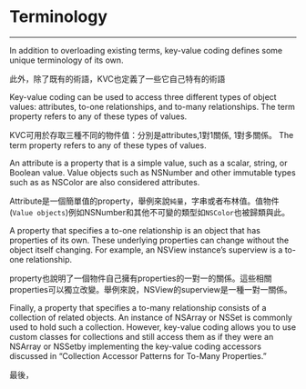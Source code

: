 # Terminology

---

In addition to overloading existing terms, key-value coding defines some unique terminology of its own.

此外，除了既有的術語，KVC也定義了一些它自己特有的術語

Key-value coding can be used to access three different types of object values: attributes, to-one relationships, and to-many relationships. The term property refers to any of these types of values.

KVC可用於存取三種不同的物件值：分別是attributes,1對1關係, 1對多關係。 The term property refers to any of these types of values.

An attribute is a property that is a simple value, such as a scalar, string, or Boolean value. Value objects such as NSNumber and other immutable types such as as NSColor are also considered attributes.

Attribute是一個簡單值的property，舉例來說`純量`，字串或者布林值。值物件(`Value objects`)例如NSNumber和其他不可變的類型如`NSColor`也被歸類與此。

A property that specifies a to-one relationship is an object that has properties of its own. These underlying properties can change without the object itself changing. For example, an NSView instance’s superview is a to-one relationship.

property也說明了一個物件自己擁有properties的一對一的關係。這些相關properties可以獨立改變。舉例來說，NSView的superview是一種一對一關係。

Finally, a property that specifies a to-many relationship consists of a collection of related objects. An instance of NSArray or NSSet is commonly used to hold such a collection. However, key-value coding allows you to use custom classes for collections and still access them as if they were an NSArray or NSSetby implementing the key-value coding accessors discussed in “Collection Accessor Patterns for To-Many Properties.”

最後，
